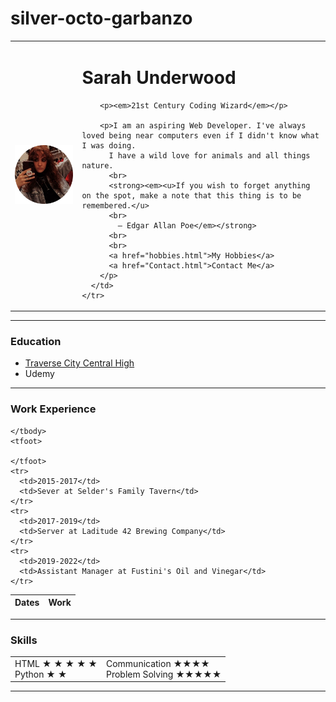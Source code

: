 # silver-octo-garbanzo
<!DOCTYPE html>
<html lang="en" dir="ltr">

<head>
  <meta charset="utf-8">
  <title>Sarah's Personal Site</title>
</head>

<body>

  <table cellspacing="20">
    <tr>
      <td><img src="images/sarah round.png" alt="Sarah Profile Picture"></td>
      <td>
        <h1>Sarah Underwood</h1>

        <p><em>21st Century Coding Wizard</em></p>

        <p>I am an aspiring Web Developer. I've always loved being near computers even if I didn't know what I was doing.
          I have a wild love for animals and all things nature.
          <br>
          <strong><em><u>If you wish to forget anything on the spot, make a note that this thing is to be remembered.</u>
          <br>
            – Edgar Allan Poe</em></strong>
          <br>
          <br>
          <a href="hobbies.html">My Hobbies</a>
          <a href="Contact.html">Contact Me</a>
        </p>
      </td>
    </tr>
  </table>
  <hr size= "2" noshade>
  <h3>Education</h3>
  <ul>
    <li><a href="https://www.tcaps.net/schools/high-schools/chs/">Traverse City Central High</a></li>
    <li>Udemy</li>
  </ul>
  <hr size= "2" noshade>
  <h3>Work Experience</h3>
  <table cellspacing= "10">
    <thead>
      <tr>
        <th>Dates</th>
        <th>Work</th>
      </tr>
    </thead>
    <tbody>

    </tbody>
    <tfoot>

    </tfoot>
    <tr>
      <td>2015-2017</td>
      <td>Sever at Selder's Family Tavern</td>
    </tr>
    <tr>
      <td>2017-2019</td>
      <td>Server at Laditude 42 Brewing Company</td>
    </tr>
    <tr>
      <td>2019-2022</td>
      <td>Assistant Manager at Fustini's Oil and Vinegar</td>
    </tr>
  </table>
  <hr size="2" noshade>
  <h3>Skills</h3>
  <table cellspacing= "10">
    <tr>
      <td>HTML &#9733; &#9733; &#9733; &#9733; &#9733;
        <br>
        Python &#9733; &#9733;
      </td>
      <td>Communication &#9733;&#9733;&#9733;&#9733;
        <br>
        Problem Solving &#9733;&#9733;&#9733;&#9733;&#9733;
      </td>
    </tr>
  </table>
  <hr size="2" noshade>

</body>

</html>

